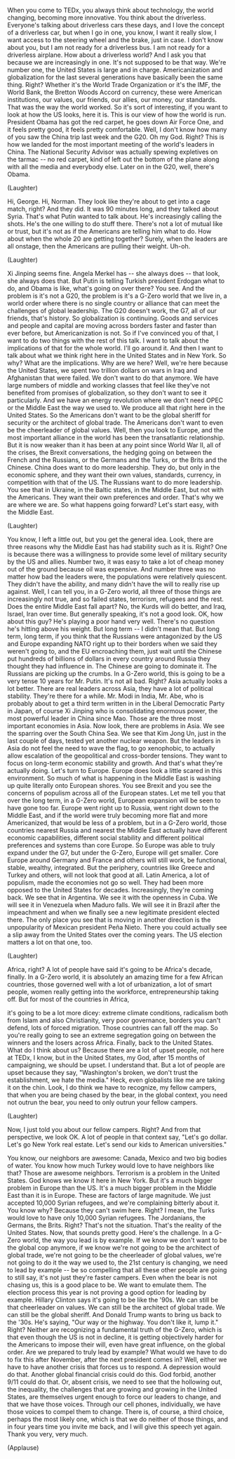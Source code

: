 
When you come to TEDx,
you always think about technology,
the world changing,
becoming more innovative.
You think about the driverless.
Everyone&#39;s talking
about driverless cars these days,
and I love the concept
of a driverless car,
but when I go in one, you know,
I want it really slow,
I want access to the steering wheel
and the brake, just in case.
I don&#39;t know about you,
but I am not ready for a driverless bus.
I am not ready for a driverless airplane.
How about a driverless world?
And I ask you that
because we are increasingly in one.
It&#39;s not supposed to be that way.
We&#39;re number one,
the United States is large and in charge.
Americanization and globalization
for the last several generations
have basically been the same thing.
Right? Whether it&#39;s
the World Trade Organization
or it&#39;s the IMF, the World Bank,
the Bretton Woods Accord on currency,
these were American institutions,
our values, our friends, our allies,
our money, our standards.
That was the way the world worked.
So it&#39;s sort of interesting,
if you want to look at how the US looks,
here it is.
This is our view of how the world is run.
President Obama has got the red carpet,
he goes down Air Force One,
and it feels pretty good,
it feels pretty comfortable.
Well, I don&#39;t know how many of you
saw the China trip last week
and the G20.
Oh my God. Right?
This is how we landed
for the most important meeting
of the world&#39;s leaders in China.
The National Security Advisor
was actually spewing expletives
on the tarmac --
no red carpet,
kind of left out the bottom of the plane
along with all the media
and everybody else.
Later on in the G20,
well, there&#39;s Obama.

(Laughter)

Hi, George.
Hi, Norman.
They look like they&#39;re
about to get into a cage match, right?
And they did. It was 90 minutes long,
and they talked about Syria.
That&#39;s what Putin wanted to talk about.
He&#39;s increasingly calling the shots.
He&#39;s the one willing to do stuff there.
There&#39;s not a lot of mutual like or trust,
but it&#39;s not as if the Americans
are telling him what to do.
How about when the whole 20
are getting together?
Surely, when the leaders are all onstage,
then the Americans
are pulling their weight.
Uh-oh.

(Laughter)

Xi Jinping seems fine.
Angela Merkel has -- she always does --
that look, she always does that.
But Putin is telling
Turkish president Erdogan what to do,
and Obama is like,
what&#39;s going on over there?
You see. And the problem is
it&#39;s not a G20,
the problem is
it&#39;s a G-Zero world that we live in,
a world order where there is
no single country or alliance
that can meet the challenges
of global leadership.
The G20 doesn&#39;t work,
the G7, all of our friends,
that&#39;s history.
So globalization is continuing.
Goods and services and people
and capital are moving across borders
faster and faster than ever before,
but Americanization is not.
So if I&#39;ve convinced you of that,
I want to do two things
with the rest of this talk.
I want to talk
about the implications of that
for the whole world.
I&#39;ll go around it.
And then I want to talk about
what we think right here
in the United States and in New York.
So why? What are the implications.
Why are we here?
Well, we&#39;re here
because the United States,
we spent two trillion dollars
on wars in Iraq and Afghanistan
that were failed.
We don&#39;t want to do that anymore.
We have large numbers
of middle and working classes
that feel like they&#39;ve not benefited
from promises of globalization,
so they don&#39;t want to see it particularly.
And we have an energy revolution
where we don&#39;t need OPEC
or the Middle East the way we used to.
We produce all that right here
in the United States.
So the Americans don&#39;t want
to be the global sheriff for security
or the architect of global trade.
The Americans don&#39;t want to even be
the cheerleader of global values.
Well, then you look to Europe,
and the most important
alliance in the world
has been the transatlantic relationship.
But it is now weaker than it has been
at any point since World War II,
all of the crises,
the Brexit conversations,
the hedging going on
between the French and the Russians,
or the Germans and the Turks,
or the Brits and the Chinese.
China does want to do more leadership.
They do, but only in the economic sphere,
and they want their own values,
standards, currency,
in competition with that of the US.
The Russians want to do more leadership.
You see that in Ukraine,
in the Baltic states, in the Middle East,
but not with the Americans.
They want their own preferences and order.
That&#39;s why we are where we are.
So what happens going forward?
Let&#39;s start easy,
with the Middle East.

(Laughter)

You know, I left a little out,
but you get the general idea.
Look, there are three reasons
why the Middle East
has had stability such as it is. Right?
One is because there was
a willingness to provide
some level of military security
by the US and allies.
Number two, it was easy to take
a lot of cheap money out of the ground
because oil was expensive.
And number three
was no matter how bad the leaders were,
the populations were relatively quiescent.
They didn&#39;t have the ability,
and many didn&#39;t have the will
to really rise up against.
Well, I can tell you, in a G-Zero world,
all three of those things
are increasingly not true,
and so failed states,
terrorism, refugees and the rest.
Does the entire Middle East fall apart?
No, the Kurds will do better,
and Iraq, Israel, Iran over time.
But generally speaking,
it&#39;s not a good look.
OK, how about this guy?
He&#39;s playing a poor hand very well.
There&#39;s no question
he&#39;s hitting above his weight.
But long term -- I didn&#39;t mean that.
But long term, long term,
if you think that the Russians
were antagonized by the US and Europe
expanding NATO right up to their borders
when we said they weren&#39;t going to,
and the EU encroaching them,
just wait until the Chinese
put hundreds of billions of dollars
in every country around Russia
they thought they had influence in.
The Chinese are going to dominate it.
The Russians are picking up the crumbs.
In a G-Zero world, this is going to be
a very tense 10 years for Mr. Putin.
It&#39;s not all bad. Right?
Asia actually looks a lot better.
There are real leaders across Asia,
they have a lot of political stability.
They&#39;re there for a while.
Mr. Modi in India,
Mr. Abe, who is probably
about to get a third term written in
in the Liberal Democratic Party in Japan,
of course Xi Jinping
who is consolidating enormous power,
the most powerful leader in China
since Mao.
Those are the three
most important economies in Asia.
Now look, there are problems in Asia.
We see the sparring
over the South China Sea.
We see that Kim Jong Un,
just in the last couple of days,
tested yet another nuclear weapon.
But the leaders in Asia
do not feel the need
to wave the flag,
to go xenophobic,
to actually allow escalation
of the geopolitical
and cross-border tensions.
They want to focus on long-term
economic stability and growth.
And that&#39;s what they&#39;re actually doing.
Let&#39;s turn to Europe.
Europe does look a little scared
in this environment.
So much of what is happening
in the Middle East
is washing up quite literally
onto European shores.
You see Brexit and you see
the concerns of populism
across all of the European states.
Let me tell you that over the long term,
in a G-Zero world,
European expansion
will be seen to have gone too far.
Europe went right up to Russia,
went right down to the Middle East,
and if the world were truly becoming
more flat and more Americanized,
that would be less of a problem,
but in a G-Zero world,
those countries nearest Russia
and nearest the Middle East
actually have different
economic capabilities,
different social stability
and different political preferences
and systems than core Europe.
So Europe was able to truly expand
under the G7,
but under the G-Zero,
Europe will get smaller.
Core Europe around Germany
and France and others
will still work, be functional,
stable, wealthy, integrated.
But the periphery,
countries like Greece
and Turkey and others,
will not look that good at all.
Latin America, a lot of populism,
made the economies not go so well.
They had been more opposed
to the United States for decades.
Increasingly, they&#39;re coming back.
We see that in Argentina.
We see it with the openness in Cuba.
We will see it in Venezuela
when Maduro falls.
We will see it in Brazil
after the impeachment
and when we finally see
a new legitimate president elected there.
The only place you see
that is moving in another direction
is the unpopularity
of Mexican president Peña Nieto.
There you could actually see
a slip away from the United States
over the coming years.
The US election matters a lot
on that one, too.

(Laughter)

Africa, right?
A lot of people have said
it&#39;s going to be Africa&#39;s decade, finally.
In a G-Zero world,
it is absolutely an amazing time
for a few African countries,
those governed well
with a lot of urbanization,
a lot of smart people,
women really getting into the workforce,
entrepreneurship taking off.
But for most of the countries in Africa,

it&#39;s going to be a lot more dicey:
extreme climate conditions,
radicalism both from Islam
and also Christianity,
very poor governance,
borders you can&#39;t defend,
lots of forced migration.
Those countries can fall off the map.
So you&#39;re really going to see
an extreme segregation going on
between the winners
and the losers across Africa.
Finally, back to the United States.
What do I think about us?
Because there are a lot of upset people,
not here at TEDx, I know,
but in the United States, my God,
after 15 months of campaigning,
we should be upset.
I understand that.
But a lot of people are upset
because they say, &quot;Washington&#39;s broken,
we don&#39;t trust the establishment,
we hate the media.&quot;
Heck, even globalists like me
are taking it on the chin.
Look, I do think we have to recognize,
my fellow campers,
that when you are being
chased by the bear,
in the global context,
you need not outrun the bear,
you need to only outrun
your fellow campers.

(Laughter)

Now, I just told you
about our fellow campers.
Right? And from that perspective,
we look OK.
A lot of people in that context say,
&quot;Let&#39;s go dollar.
Let&#39;s go New York real estate.
Let&#39;s send our kids
to American universities.&quot;

You know, our neighbors are awesome:
Canada, Mexico
and two big bodies of water.
You know how much Turkey
would love to have neighbors like that?
Those are awesome neighbors.
Terrorism is a problem
in the United States.
God knows we know it here in New York.
But it&#39;s a much bigger problem
in Europe than the US.
It&#39;s a much bigger problem
in the Middle East
than it is in Europe.
These are factors of large magnitude.
We just accepted 10,000 Syrian refugees,
and we&#39;re complaining bitterly about it.
You know why?
Because they can&#39;t swim here.
Right? I mean, the Turks would love
to have only 10,000 Syrian refugees.
The Jordanians,
the Germans, the Brits. Right?
That&#39;s not the situation.
That&#39;s the reality of the United States.
Now, that sounds pretty good.
Here&#39;s the challenge.
In a G-Zero world, the way you lead
is by example.
If we know we don&#39;t want to be
the global cop anymore,
if we know we&#39;re not going to be
the architect of global trade,
we&#39;re not going to be
the cheerleader of global values,
we&#39;re not going to do it
the way we used to,
the 21st century is changing,
we need to lead by example --
be so compelling
that all these other people
are going to still say,
it&#39;s not just they&#39;re faster campers.
Even when the bear is not chasing us,
this is a good place to be.
We want to emulate them.
The election process this year
is not proving a good option
for leading by example.
Hillary Clinton says
it&#39;s going to be like the &#39;90s.
We can still be
that cheerleader on values.
We can still be
the architect of global trade.
We can still be the global sheriff.
And Donald Trump wants
to bring us back to the &#39;30s.
He&#39;s saying, &quot;Our way or the highway.
You don&#39;t like it, lump it.&quot; Right?
Neither are recognizing
a fundamental truth of the G-Zero,
which is that even though
the US is not in decline,
it is getting objectively harder
for the Americans to impose their will,
even have great influence,
on the global order.
Are we prepared to truly lead by example?
What would we have to do to fix this
after November,
after the next president comes in?
Well, either we have to have
another crisis that forces us to respond.
A depression would do that.
Another global financial
crisis could do this.
God forbid, another 9/11 could do that.
Or, absent crisis,
we need to see that the hollowing out,
the inequality, the challenges
that are growing and growing
in the United States,
are themselves urgent enough
to force our leaders to change,
and that we have those voices.
Through our cell phones, individually,
we have those voices
to compel them to change.
There is, of course, a third choice,
perhaps the most likely one,
which is that we do
neither of those things,
and in four years time you invite me back,
and I will give this speech yet again.
Thank you very, very much.

(Applause)

